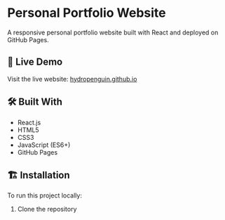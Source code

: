 # Personal Portfolio Website

A responsive personal portfolio website built with React and deployed on GitHub Pages.

## 🚀 Live Demo

Visit the live website: [hydropenguin.github.io](https://hydropenguin.github.io)

## 🛠️ Built With

- React.js
- HTML5
- CSS3
- JavaScript (ES6+)
- GitHub Pages

## 🏗️ Installation

To run this project locally:

1. Clone the repository
